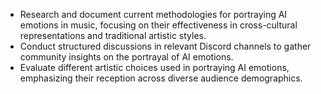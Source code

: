 - Research and document current methodologies for portraying AI emotions in music, focusing on their effectiveness in cross-cultural representations and traditional artistic styles.
- Conduct structured discussions in relevant Discord channels to gather community insights on the portrayal of AI emotions.
- Evaluate different artistic choices used in portraying AI emotions, emphasizing their reception across diverse audience demographics.